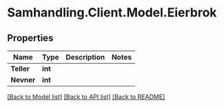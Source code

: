 # Samhandling.Client.Model.Eierbrok

## Properties

Name | Type | Description | Notes
------------ | ------------- | ------------- | -------------
**Teller** | **int** |  | 
**Nevner** | **int** |  | 

[[Back to Model list]](../../README.md#documentation-for-models) [[Back to API list]](../../README.md#documentation-for-api-endpoints) [[Back to README]](../../README.md)

